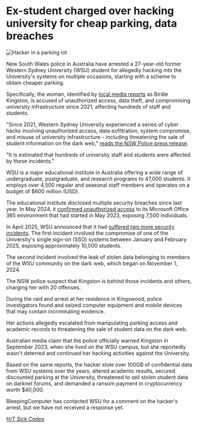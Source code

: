 # Ex-student charged over hacking university for cheap parking, data breaches

![Hacker in a parking lot](https://www.bleepstatic.com/content/hl-images/2025/03/08/parking-garage-hacker.jpg)

New South Wales police in Australia have arrested a 27-year-old former Western Sydney University (WSU) student for allegedly hacking into the University's systems on multiple occasions, starting with a scheme to obtain cheaper parking.

Specifically, the woman, identified by [local media reports](https://7news.com.au/news/former-western-sydney-university-student-charged-after-allegedly-hacking-system-for-personal-gain-over-years-c-19164802) as Birdie Kingston, is accused of unauthorized access, data theft, and compromising university infrastructure since 2021, affecting hundreds of staff and students.

"Since 2021, Western Sydney University experienced a series of cyber hacks involving unauthorized access, data exfiltration, system compromise, and misuse of university infrastructure – including threatening the sale of student information on the dark web," [reads the NSW Police press release](https://www.police.nsw.gov.au/news/news%5Farticle?sq%5Fcontent%5Fsrc=%2BdXJsPWh0dHBzJTNBJTJGJTJGZWJpenByZC5wb2xpY2UubnN3Lmdvdi5hdSUyRm1lZGlhJTJGMTE5MjYyLmh0bWwmYWxsPTE%3D).

"It is estimated that hundreds of university staff and students were affected by these incidents."

WSU is a major educational institute in Australia offering a wide range of undergraduate, postgraduate, and research programs to 47,000 students. It employs over 4,500 regular and seasonal staff members and operates on a budget of $600 million (USD).

The educational institute disclosed multiple security breaches since last year. In May 2024, it [confirmed unauthorized access](https://www.bleepingcomputer.com/news/security/western-sydney-university-data-breach-exposed-student-data/) to its Microsoft Office 365 environment that had started in May 2023, exposing 7,500 individuals.

In April 2025, WSU announced that it had [suffered two more security incidents](https://www.bleepingcomputer.com/news/security/western-sydney-university-discloses-security-breaches-data-leak/). The first incident involved the compromise of one of the University's single sign-on (SSO) systems between January and February 2025, exposing approximately 10,000 students.

The second incident involved the leak of stolen data belonging to members of the WSU community on the dark web, which began on November 1, 2024.

The NSW police suspect that Kingston is behind those incidents and others, charging her with 20 offenses.

During the raid and arrest at her residence in Kingswood, police investigators found and seized computer equipment and mobile devices that may contain incriminating evidence.

Her actions allegedly escalated from manipulating parking access and academic records to threatening the sale of student data on the dark web.

Australian media claim that the police officially warned Kingston in September 2023, when she lived on the WSU campus, but she reportedly wasn't deterred and continued her hacking activities against the University.

Based on the same reports, the hacker stole over 100GB of confidential data from WSU systems over the years, altered academic results, secured discounted parking at the University, threatened to sell stolen student data on darknet forums, and demanded a ransom payment in cryptocurrency worth $40,000.

BleepingComputer has contacted WSU for a comment on the hacker's arrest, but we have not received a response yet.

_[H/T Sick Codes](https://www.linkedin.com/feed/update/urn:li:activity:7343978442696138754/)_